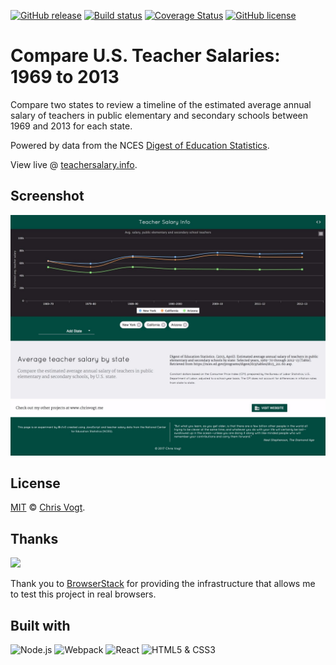 [![GitHub release](https://img.shields.io/github/release/teacherdata/salaries.svg?style=flat-square)](https://github.com/teacherdata/salaries/releases)
[![Build status](https://img.shields.io/travis/teacherdata/salaries.svg?branch=master&style=flat-square)](https://travis-ci.org/teacherdata/salaries)
[![Coverage Status](https://coveralls.io/repos/github/teacherdata/salaries/badge.svg?branch=enhance%2Freporting)](https://coveralls.io/github/teacherdata/salaries?branch=enhance%2Freporting)
[![GitHub license](https://img.shields.io/github/license/teacherdata/salaries.svg?style=flat-square)](https://github.com/teacherdata/salaries/blob/master/LICENSE)

# Compare U.S. Teacher Salaries: 1969 to 2013

Compare two states to review a timeline of the estimated average annual salary of teachers in public elementary and secondary schools between 1969 and 2013 for each state.

Powered by data from the NCES [Digest of Education Statistics](https://nces.ed.gov/programs/digest/d13/tables/dt13_211.60.asp).

View live @ [teachersalary.info](http://teachersalary.info).

## Screenshot

[![Teacher Salaries: 1969 to 2013](/public/images/screenshot.jpg)](http://teachersalary.info)

## License

[MIT](LICENSE) © [Chris Vogt](https://www.chrisvogt.me).

## Thanks

[<img src="https://www.browserstack.com/images/mail/browserstack-logo-footer.png" width="120">](https://www.browserstack.com/)

Thank you to [BrowserStack](https://www.browserstack.com/) for providing the infrastructure that allows me to test this project in real browsers.

## Built with

<p align="left">
  <img alt="Node.js" src="https://nodejs.org/static/images/logo-light.svg" height="48">
  <img src="https://webpack.js.org/assets/icon-square-big.svg" alt="Webpack" height="48">
	<img src="https://cdn.rawgit.com/facebook/react/455d2d1b48e5cdaeac5d0b4fd92b29b4d52bcaec/docs/img/logo_small_2x.png" alt="React" height="48">
	<img src="https://upload.wikimedia.org/wikipedia/commons/1/10/CSS3_and_HTML5_logos_and_wordmarks.svg" alt="HTML5 &amp; CSS3" height="48">
</p>
